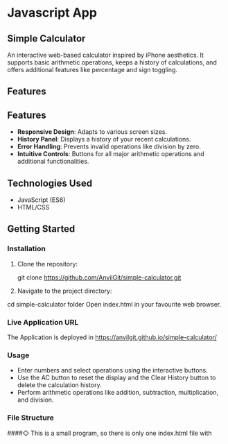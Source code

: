 # Javascript App
## Simple Calculator

An interactive web-based calculator inspired by iPhone aesthetics. It supports basic arithmetic operations, keeps a history of calculations, and offers additional features like percentage and sign toggling.

## Features

## Features

- **Responsive Design**: Adapts to various screen sizes.
- **History Panel**: Displays a history of your recent calculations.
- **Error Handling**: Prevents invalid operations like division by zero.
- **Intuitive Controls**: Buttons for all major arithmetic operations and additional functionalities.

## Technologies Used

- JavaScript (ES6)
- HTML/CSS

## Getting Started

### Installation

1. Clone the repository:


   git clone https://github.com/AnvilGit/simple-calculator.git

1. Navigate to the project directory:

cd simple-calculator folder
Open index.html in your favourite web browser.

### Live Application URL

The Application is deployed in https://anvilgit.github.io/simple-calculator/

### Usage
- Enter numbers and select operations using the interactive buttons.
- Use the AC button to reset the display and the Clear History button to delete the calculation history.
- Perform arithmetic operations like addition, subtraction, multiplication, and division.


### File Structure
####◇ This is a small program, so there is only one index.html file with <style> for css and <script> for javascript implementation for code readibility.


### Contributing
Contributions are welcome! If you have suggestions for improvements or new features, feel free to open an issue or submit a pull request.

### License
This project is licensed under the MIT License - see the LICENSE file for details.





